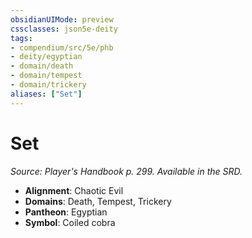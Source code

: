 ```yaml
---
obsidianUIMode: preview
cssclasses: json5e-deity
tags:
- compendium/src/5e/phb
- deity/egyptian
- domain/death
- domain/tempest
- domain/trickery
aliases: ["Set"]
---
```

# Set
*Source: Player's Handbook p. 299. Available in the SRD.* 

- **Alignment**: Chaotic Evil
- **Domains**: Death, Tempest, Trickery
- **Pantheon**: Egyptian
- **Symbol**: Coiled cobra